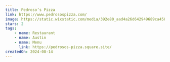 ```yaml
---
title: Pedroso’s Pizza
link: https://www.pedrosospizza.com/
image: https://static.wixstatic.com/media/392e80_aad4a26d642949689ca458e5964965f0~mv2.jpg
stars: 2
tags:
    - name: Restaurant
    - name: Austin
    - name: Menu
      link: https://pedrosos-pizza.square.site/
createdOn: 2024-08-14
---
```

